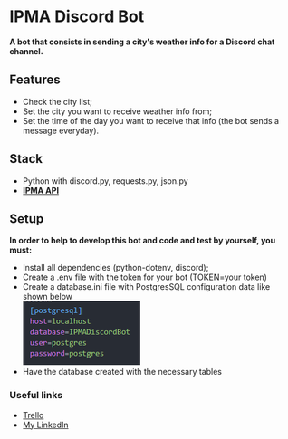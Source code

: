 # IPMA Discord Bot

**A bot that consists in sending a city's weather info for a Discord chat channel.**

## Features

- Check the city list;
- Set the city you want to receive weather info from;
- Set the time of the day you want to receive that info (the bot sends a message everyday).

## Stack

- Python with discord.py, requests.py, json.py
- **[IPMA API](https://api.ipma.pt/)**

## Setup

**In order to help to develop this bot and code and test by yourself, you must:**

- Install all dependencies (python-dotenv, discord);
- Create a .env file with the token for your bot (TOKEN=your token)
- Create a database.ini file with PostgresSQL configuration data like shown below  
![Database.ini](readmeimages/databaseinistuffv2.png)
- Have the database created with the necessary tables

### Useful links

- [Trello](https://trello.com/b/caa0Op4o/ipma-discord-bot)
- [My LinkedIn](https://www.linkedin.com/in/duarteribeiromelo/)
